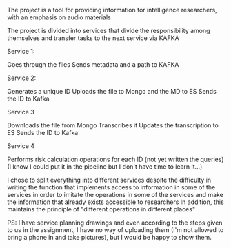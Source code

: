The project is a tool for providing information for intelligence researchers,
with an emphasis on audio materials

The project is divided into services that divide the responsibility among themselves and transfer tasks to the next service via KAFKA

Service 1:

Goes through the files
Sends metadata and a path to KAFKA

Service 2:

Generates a unique ID
Uploads the file to Mongo and the MD to ES
Sends the ID to Kafka

Service 3

Downloads the file from Mongo
Transcribes it
Updates the transcription to ES
Sends the ID to Kafka

Service 4

Performs risk calculation operations for each ID
(not yet written the queries)
(I know I could put it in the pipeline but I don't have time to learn it...)

I chose to split everything into different services despite the difficulty in writing the function that implements access to information in some of the services in order to imitate the operations in some of the services and make the information that already exists accessible to researchers
In addition, this maintains the principle of "different operations in different places"

PS: I have service planning drawings and even according to the steps given to us in the assignment, I have no way of uploading them (I'm not allowed to bring a phone in and take pictures), but I would be happy to show them.